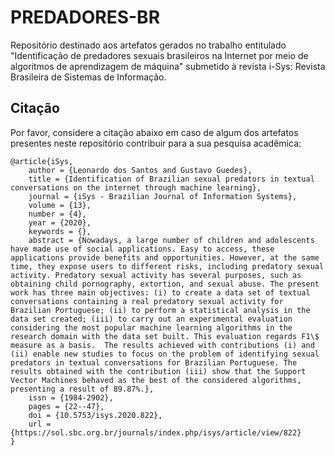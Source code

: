 # PREDADORES-BR
Repositório destinado aos artefatos gerados no trabalho entitulado "Identificação de predadores sexuais brasileiros na Internet por meio de algoritmos de aprendizagem de máquina" submetido à revista i-Sys: Revista Brasileira de Sistemas de Informação.

 
 ## Citação

Por favor, considere a citação abaixo em caso de algum dos artefatos presentes neste repositório contribuir para a sua pesquisa acadêmica:  

```
@article{iSys,
	author = {Leonardo dos Santos and Gustavo Guedes},
	title = {Identification of Brazilian sexual predators in textual conversations on the internet through machine learning},
	journal = {iSys - Brazilian Journal of Information Systems},
	volume = {13},
	number = {4},
	year = {2020},
	keywords = {},
	abstract = {Nowadays, a large number of children and adolescents have made use of social applications. Easy to access, these applications provide benefits and opportunities. However, at the same time, they expose users to different risks, including predatory sexual activity. Predatory sexual activity has several purposes, such as obtaining child pornography, extortion, and sexual abuse. The present work has three main objectives: (i) to create a data set of textual conversations containing a real predatory sexual activity for Brazilian Portuguese; (ii) to perform a statistical analysis in the data set created; (iii) to carry out an experimental evaluation considering the most popular machine learning algorithms in the research domain with the data set built. This evaluation regards F1\$ measure as a basis.  The results achieved with contributions (i) and (ii) enable new studies to focus on the problem of identifying sexual predators in textual conversations for Brazilian Portuguese. The results obtained with the contribution (iii) show that the Support Vector Machines behaved as the best of the considered algorithms, presenting a result of 89.87%.},
	issn = {1984-2902},
	pages = {22--47},
	doi = {10.5753/isys.2020.822},
	url = {https://sol.sbc.org.br/journals/index.php/isys/article/view/822}
}
```
